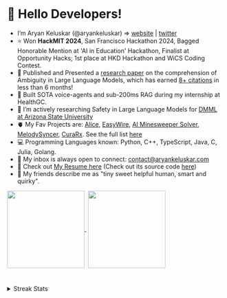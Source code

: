 <h1>👋 Hello Developers! </h1> 

- I’m Aryan Keluskar (@aryankeluskar) => [website](https://www.aryankeluskar.com/) | [twitter](https://x.com/aryankeluscar)
- ⭐ Won **HackMIT 2024**, San Francisco Hackathon 2024, Bagged Honorable Mention at 'AI in Education' Hackathon, Finalist at Opportunity Hacks; 1st place at HKD Hackathon and WiCS Coding Contest.
- 🧬 Published and Presented a [research paper](https://arxiv.org/abs/2411.12395) on the comprehension of Ambiguity in Large Language Models, which has earned [8+ citations](https://scholar.google.com/citations?user=wVDeZtcAAAAJ&hl=en) in less than 6 months!
- 🤖 Built SOTA voice-agents and sub-200ms RAG during my internship at HealthGC. 
  <!--- - 📫 Linkedin: <a href="https://www.linkedin.com/in/aryankeluskar/">Aryan Keluskar</a>, Twitter: <a href="https://twitter.com/aryankeluscar">@aryankeluscar</a>; -->
  <!--- - 😁 Apart from coding, I love watching Movies, Pop/Soundtrack Music, playing Table Tennis, cycling, creating my very own web-series! --->
- 👀 I’m actively researching Safety in Large Language Models for [DMML at Arizona State University](https://dmml.asu.edu/)
- 🫀 My Fav Projects are: [Alice](https://dub.sh/wonderland), [EasyWire](https://dub.sh/easywire), [AI Minesweeper Solver](https://git.new/irina), [MelodySyncer](https://dub.sh/melodysyncer), [CuraRx](https://devpost.com/software/cura-rx). See the full list [here](https://www.aryankeluskar.com/#projects)
- 💻 Programming Languages known: Python, C++, TypeScript, Java, C, Julia, Golang.
- 📧 My inbox is always open to connect: <a href="mailto:contact@aryankeluskar.com">contact@aryankeluskar.com</a>
- 📝 Check out <a href="https://dub.sh/aryans-resume" target="__blank__">My Resume here</a> (Check out its source code [here](https://github.com/aryankeluskar/Latex-Resume))
- 🌻 My friends describe me as "tiny sweet helpful human, smart and quirky".

<a href="https://github.com/aryankeluskar/">
<img height=180 align="center"src="https://github-readme-stats.vercel.app/api?username=aryankeluskar&theme=github_dark" />
</a>‎‎ 
<a href="https://github.com/aryankeluskar/">
<img height=180 align="center" src="https://github-readme-stats.vercel.app/api/top-langs?username=aryankeluskar&theme=github_dark&layout=compact&langs_count=8&card_width=320&hide=jupyter%20notebook,swig,fluent&exclude_repo=alice" />
</a>

#

<details>
  <summary>Streak Stats</summary>
  <br>
  
  [![GitHub Streak](https://streak-stats.demolab.com?user=aryankeluskar&theme=github-dark-blue&border_radius=10&mode=weekly)](https://github.com/aryankeluskar)
</details>
